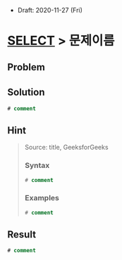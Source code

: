 * Draft: 2020-11-27 (Fri)

# [SELECT](https://programmers.co.kr/learn/challenges?selected_part_id=17042) > 문제이름

## Problem

###### 

## Solution

```sql
# comment
```

## Hint

> Source: title, GeeksforGeeks
>
> ### Syntax
>
> ```sql
> # comment
> 
> ```
>
> ### Examples
>
> ```sql
> # comment
> ```

## 

## Result

```sql
# comment
```

